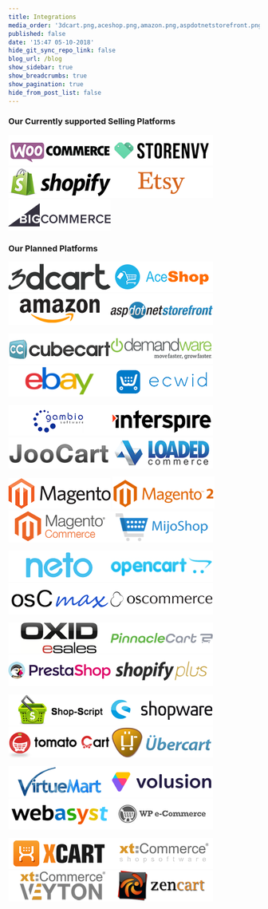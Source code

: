 ```yaml
---
title: Integrations
media_order: '3dcart.png,aceshop.png,amazon.png,aspdotnetstorefront.png,bigcommerce.png,cs-cart.png,cubecart.png,demandware.png,ebay.png,ecwid.png,etsy.png,gambio.png,interspire.png,joocart.png,loaded-commerce.png,magento.png,magento2.png,magento-cc.png,mijoshop.png,neto.png,opencart.png,oscmax.png,oscommerce.png,oxid.png,pinnacle-cart.png,prestashop.png,shopify.png,shopify-plus.png,shop-script.png,shopware.png,storenvy.png,tomatocart.png,ubercart.png,virtuemart.png,volusion.png,webasyst.png,woocommerce.png,wpe-commerce.png,x-cart.png,xt-commerce.png,xt-commerce-veyton.png,zen-cart.png'
published: false
date: '15:47 05-10-2018'
hide_git_sync_repo_link: false
blog_url: /blog
show_sidebar: true
show_breadcrumbs: true
show_pagination: true
hide_from_post_list: false
---
```


### Our Currently supported Selling Platforms

![](woocommerce.png)![](storenvy.png)![](shopify.png)![](etsy.png)![](bigcommerce.png)

### Our Planned Platforms

![](3dcart.png)![](aceshop.png)![](amazon.png)![](aspdotnetstorefront.png)

![](cubecart.png)![](demandware.png)![](ebay.png)![](ecwid.png)

![](gambio.png)![](interspire.png)![](joocart.png)![](loaded-commerce.png)

![](magento.png) ![](magento2.png)![](magento-cc.png)![](mijoshop.png)

![](neto.png)![](opencart.png)![](oscmax.png)![](oscommerce.png)

![](oxid.png)![](pinnacle-cart.png)![](prestashop.png)![](shopify-plus.png)

![](shop-script.png)![](shopware.png)![](tomatocart.png)![](ubercart.png)

![](virtuemart.png)![](volusion.png)![](webasyst.png)![](wpe-commerce.png)

![](x-cart.png)![](xt-commerce.png)![](xt-commerce-veyton.png)![](zen-cart.png)
